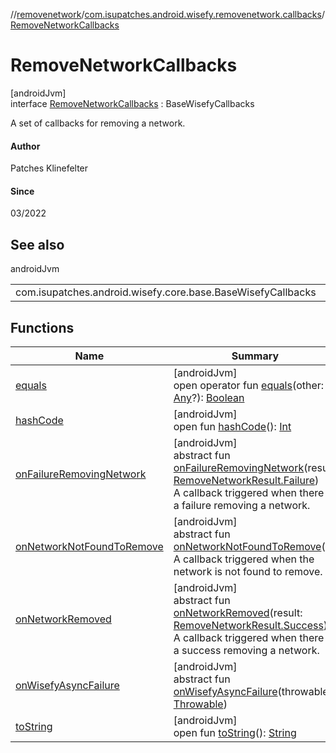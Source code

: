 //[removenetwork](../../../index.md)/[com.isupatches.android.wisefy.removenetwork.callbacks](../index.md)/[RemoveNetworkCallbacks](index.md)

# RemoveNetworkCallbacks

[androidJvm]\
interface [RemoveNetworkCallbacks](index.md) : BaseWisefyCallbacks

A set of callbacks for removing a network.

#### Author

Patches Klinefelter

#### Since

03/2022

## See also

androidJvm

| | |
|---|---|
| com.isupatches.android.wisefy.core.base.BaseWisefyCallbacks |  |

## Functions

| Name | Summary |
|---|---|
| [equals](../../com.isupatches.android.wisefy.removenetwork.entities/-remove-network-result/-failure/-result-code/index.md#585090901%2FFunctions%2F-2039424092) | [androidJvm]<br>open operator fun [equals](../../com.isupatches.android.wisefy.removenetwork.entities/-remove-network-result/-failure/-result-code/index.md#585090901%2FFunctions%2F-2039424092)(other: [Any](https://kotlinlang.org/api/latest/jvm/stdlib/kotlin/-any/index.html)?): [Boolean](https://kotlinlang.org/api/latest/jvm/stdlib/kotlin/-boolean/index.html) |
| [hashCode](../../com.isupatches.android.wisefy.removenetwork.entities/-remove-network-result/-failure/-result-code/index.md#1794629105%2FFunctions%2F-2039424092) | [androidJvm]<br>open fun [hashCode](../../com.isupatches.android.wisefy.removenetwork.entities/-remove-network-result/-failure/-result-code/index.md#1794629105%2FFunctions%2F-2039424092)(): [Int](https://kotlinlang.org/api/latest/jvm/stdlib/kotlin/-int/index.html) |
| [onFailureRemovingNetwork](on-failure-removing-network.md) | [androidJvm]<br>abstract fun [onFailureRemovingNetwork](on-failure-removing-network.md)(result: [RemoveNetworkResult.Failure](../../com.isupatches.android.wisefy.removenetwork.entities/-remove-network-result/-failure/index.md))<br>A callback triggered when there is a failure removing a network. |
| [onNetworkNotFoundToRemove](on-network-not-found-to-remove.md) | [androidJvm]<br>abstract fun [onNetworkNotFoundToRemove](on-network-not-found-to-remove.md)()<br>A callback triggered when the network is not found to remove. |
| [onNetworkRemoved](on-network-removed.md) | [androidJvm]<br>abstract fun [onNetworkRemoved](on-network-removed.md)(result: [RemoveNetworkResult.Success](../../com.isupatches.android.wisefy.removenetwork.entities/-remove-network-result/-success/index.md))<br>A callback triggered when there is a success removing a network. |
| [onWisefyAsyncFailure](index.md#823639724%2FFunctions%2F-2039424092) | [androidJvm]<br>abstract fun [onWisefyAsyncFailure](index.md#823639724%2FFunctions%2F-2039424092)(throwable: [Throwable](https://kotlinlang.org/api/latest/jvm/stdlib/kotlin/-throwable/index.html)) |
| [toString](../../com.isupatches.android.wisefy.removenetwork.entities/-remove-network-result/-failure/-result-code/index.md#1616463040%2FFunctions%2F-2039424092) | [androidJvm]<br>open fun [toString](../../com.isupatches.android.wisefy.removenetwork.entities/-remove-network-result/-failure/-result-code/index.md#1616463040%2FFunctions%2F-2039424092)(): [String](https://kotlinlang.org/api/latest/jvm/stdlib/kotlin/-string/index.html) |
